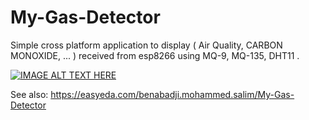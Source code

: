 # My-Gas-Detector
Simple cross platform application to display ( Air Quality, CARBON MONOXIDE, ... ) received from esp8266 using MQ-9, MQ-135, DHT11 .


[![IMAGE ALT TEXT HERE](https://img.youtube.com/vi/cE4nqWrOz2U/0.jpg)](https://www.youtube.com/watch?v=cE4nqWrOz2U)


See also: https://easyeda.com/benabadji.mohammed.salim/My-Gas-Detector
